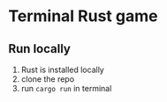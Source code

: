 # Terminal Rust game

## Run locally 
1. Rust is installed locally 
2. clone the repo
2. run ```cargo run``` in terminal 
